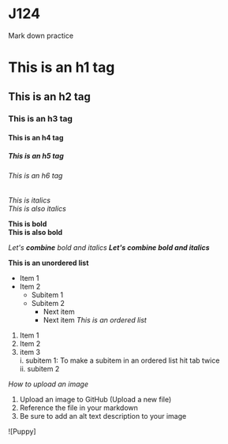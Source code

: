 # J124
Mark down practice 
# This is an h1 tag
## This is an h2 tag
### This is an h3 tag
#### This is an h4 tag
##### This is an h5 tag
###### This is an h6 tag

*This is italics* <br>
_This is also italics_

**This is bold** <br>
__This is also bold__

_Let's **combine** bold and italics_
_**Let's combine bold and italics**_

**This is an unordered list** 
* Item 1
* Item 2
  * Subitem 1
  * Subitem 2
    * Next item 
    * Next item 
*This is an ordered list*
1. Item 1
2. Item 2
3. item 3 <br>
    i. subitem 1: To make a subitem in an ordered list hit tab twice<br>
    ii. subitem 2
    
*How to upload an image*
1. Upload an image to GitHub (Upload a new file)
2. Reference the file in your markdown 
3. Be sure to add an alt text description to your image 



![Puppy]
